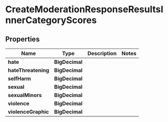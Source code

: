 

# CreateModerationResponseResultsInnerCategoryScores


## Properties

Name | Type | Description | Notes
------------ | ------------- | ------------- | -------------
**hate** | **BigDecimal** |  | 
**hateThreatening** | **BigDecimal** |  | 
**selfHarm** | **BigDecimal** |  | 
**sexual** | **BigDecimal** |  | 
**sexualMinors** | **BigDecimal** |  | 
**violence** | **BigDecimal** |  | 
**violenceGraphic** | **BigDecimal** |  | 



